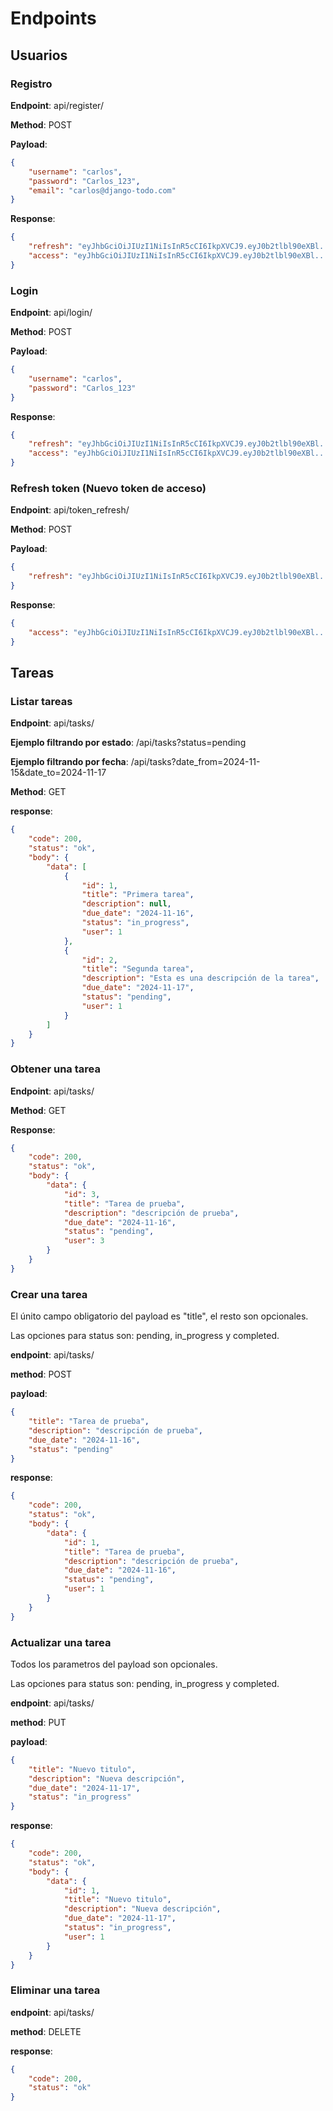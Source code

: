 # Endpoints
## Usuarios
### Registro
**Endpoint**: api/register/

**Method**: POST

**Payload**:
```json
{
    "username": "carlos",
    "password": "Carlos_123",
    "email": "carlos@django-todo.com"
}
```

**Response**:
```json
{
    "refresh": "eyJhbGciOiJIUzI1NiIsInR5cCI6IkpXVCJ9.eyJ0b2tlbl90eXBl...",
    "access": "eyJhbGciOiJIUzI1NiIsInR5cCI6IkpXVCJ9.eyJ0b2tlbl90eXBl..."
}
```

### Login
**Endpoint**: api/login/

**Method**: POST

**Payload**:
```json
{
    "username": "carlos",
    "password": "Carlos_123"
}
```

**Response**:
```json
{
    "refresh": "eyJhbGciOiJIUzI1NiIsInR5cCI6IkpXVCJ9.eyJ0b2tlbl90eXBl...",
    "access": "eyJhbGciOiJIUzI1NiIsInR5cCI6IkpXVCJ9.eyJ0b2tlbl90eXBl..."
}
```
### Refresh token (Nuevo token de acceso)
**Endpoint**: api/token_refresh/

**Method**: POST

**Payload**:
```json
{
    "refresh": "eyJhbGciOiJIUzI1NiIsInR5cCI6IkpXVCJ9.eyJ0b2tlbl90eXBl..."
}
```

**Response**:
```json
{
    "access": "eyJhbGciOiJIUzI1NiIsInR5cCI6IkpXVCJ9.eyJ0b2tlbl90eXBl..."
}
```

## Tareas
### Listar tareas
**Endpoint**: api/tasks/

**Ejemplo filtrando por estado**: /api/tasks?status=pending

**Ejemplo filtrando por fecha**: /api/tasks?date_from=2024-11-15&date_to=2024-11-17

**Method**: GET

**response**:
```json
{
    "code": 200,
    "status": "ok",
    "body": {
        "data": [
            {
                "id": 1,
                "title": "Primera tarea",
                "description": null,
                "due_date": "2024-11-16",
                "status": "in_progress",
                "user": 1
            },
            {
                "id": 2,
                "title": "Segunda tarea",
                "description": "Esta es una descripción de la tarea",
                "due_date": "2024-11-17",
                "status": "pending",
                "user": 1
            }
        ]
    }
} 
```

### Obtener una tarea
**Endpoint**: api/tasks/<id>

**Method**: GET

**Response**:
```json
{
    "code": 200,
    "status": "ok",
    "body": {
        "data": {
            "id": 3,
            "title": "Tarea de prueba",
            "description": "descripción de prueba",
            "due_date": "2024-11-16",
            "status": "pending",
            "user": 3
        }
    }
}
```

### Crear una tarea
El únito campo obligatorio del payload es "title", el resto son opcionales.

Las opciones para status son: pending, in_progress y completed.

**endpoint**: api/tasks/

**method**: POST

**payload**:
```json
{
    "title": "Tarea de prueba",
    "description": "descripción de prueba",
    "due_date": "2024-11-16",
    "status": "pending"
}
```

**response**:
```json
{
    "code": 200,
    "status": "ok",
    "body": {
        "data": {
            "id": 1,
            "title": "Tarea de prueba",
            "description": "descripción de prueba",
            "due_date": "2024-11-16",
            "status": "pending",
            "user": 1
        }
    }
}
```

### Actualizar una tarea
Todos los parametros del payload son opcionales.

Las opciones para status son: pending, in_progress y completed.

**endpoint**: api/tasks/

**method**: PUT

**payload**:
```json
{
    "title": "Nuevo titulo",
    "description": "Nueva descripción",
    "due_date": "2024-11-17",
    "status": "in_progress"
}
```

**response**:
```json
{
    "code": 200,
    "status": "ok",
    "body": {
        "data": {
            "id": 1,
            "title": "Nuevo titulo",
            "description": "Nueva descripción",
            "due_date": "2024-11-17",
            "status": "in_progress",
            "user": 1
        }
    }
}
```

### Eliminar una tarea
**endpoint**: api/tasks/<id>

**method**: DELETE

**response**:
```json
{
    "code": 200,
    "status": "ok"
}
```